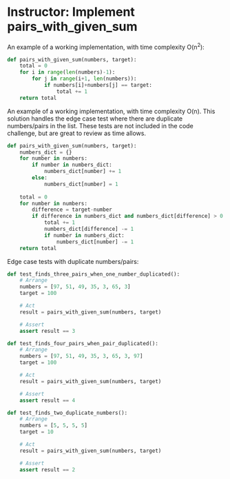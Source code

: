 # Instructor: Implement pairs_with_given_sum

An example of a working implementation, with time complexity O(n<sup>2</sup>):

```python
def pairs_with_given_sum(numbers, target):
    total = 0
    for i in range(len(numbers)-1):
        for j in range(i+1, len(numbers)):
            if numbers[i]+numbers[j] == target:
                total += 1
    return total
```

An example of a working implementation, with time complexity O(n).
This solution handles the edge case test where there are duplicate numbers/pairs in the list.
These tests are not included in the code challenge, but are great to review as time allows.

```python
def pairs_with_given_sum(numbers, target):
    numbers_dict = {}
    for number in numbers:
        if number in numbers_dict:
            numbers_dict[number] += 1
        else:
            numbers_dict[number] = 1
    
    total = 0
    for number in numbers:
        difference = target-number
        if difference in numbers_dict and numbers_dict[difference] > 0:
            total += 1
            numbers_dict[difference] -= 1
            if number in numbers_dict:
                numbers_dict[number] -= 1
    return total
```

Edge case tests with duplicate numbers/pairs:

```python
def test_finds_three_pairs_when_one_number_duplicated():
    # Arrange
    numbers = [97, 51, 49, 35, 3, 65, 3]
    target = 100

    # Act
    result = pairs_with_given_sum(numbers, target)

    # Assert
    assert result == 3

def test_finds_four_pairs_when_pair_duplicated():
    # Arrange
    numbers = [97, 51, 49, 35, 3, 65, 3, 97]
    target = 100

    # Act
    result = pairs_with_given_sum(numbers, target)

    # Assert
    assert result == 4

def test_finds_two_duplicate_numbers():
    # Arrange
    numbers = [5, 5, 5, 5]
    target = 10

    # Act
    result = pairs_with_given_sum(numbers, target)

    # Assert
    assert result == 2
```